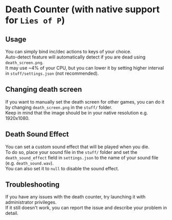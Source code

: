 # Death Counter (with native support for `Lies of P`)
## Usage
You can simply bind inc/dec actions to keys of your choice.  
Auto-detect feature will automatically detect if you are dead using `death_screen.png`.  
It may use ~4% of your CPU, but you can lower it by setting higher interval in `stuff/settings.json` (not recommended).
## Changing death screen
If you want to manually set the death screen for other games, you can do it by changing `death_screen.png` in the `stuff/` folder.  
Keep in mind that the image should be in your native resolution e.g. 1920x1080.
## Death Sound Effect
You can set a custom sound effect that will be played when you die.  
To do so, place your sound file in the `stuff/` folder and set the `death_sound_effect` field in `settings.json` to the name of your sound file (e.g. `death_sound.wav`).  
You can also set it to `null` to disable the sound effect.  
## Troubleshooting
If you have any issues with the death counter, try launching it with administrator privileges.  
If it still doesn't work, you can report the issue and describe your problem in detail.
